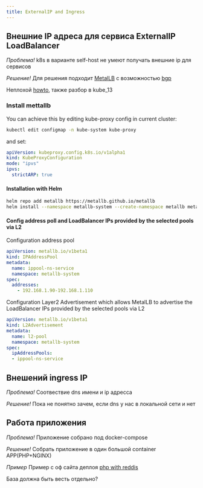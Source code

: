 ```yaml
---
title: ExternalIP and Ingress
---
```


## Внешние IP адреса для сервиса ExternalIP LoadBalancer

*Проблема!*
k8s в варианте self-host не умеют получать внешние ip для сервисов

*Решение!*
Для решения подходит [MetalLB](https://metallb.io/) с возможностью [bgp](https://habr.com/ru/articles/450814/)

Неплохой [howto](https://github.com/fireflycons/howto-install-metallb), также разбор в kube_13

### Install mettallb

You can achieve this by editing kube-proxy config in current cluster:

```bash
kubectl edit configmap -n kube-system kube-proxy
```

and set:

```yml
apiVersion: kubeproxy.config.k8s.io/v1alpha1
kind: KubeProxyConfiguration
mode: "ipvs"
ipvs:
  strictARP: true
```

#### Installation with Helm

```bash
helm repo add metallb https://metallb.github.io/metallb
helm install --namespace metallb-system --create-namespace metallb metallb/metallb
```

#### Config address poll and LoadBalancer IPs provided by the selected pools via L2

Configuration address pool

```yaml
apiVersion: metallb.io/v1beta1
kind: IPAddressPool
metadata:
  name: ippool-ns-service
  namespace: metallb-system
spec:
  addresses:
    - 192.168.1.90-192.168.1.110
```

Configuration Layer2 Advertisement which allows MetalLB to advertise the LoadBalancer IPs provided by the selected pools via L2

```yaml
apiVersion: metallb.io/v1beta1
kind: L2Advertisement
metadata:
  name: l2-pool
  namespace: metallb-system
spec:
  ipAddressPools:
  - ippool-ns-service
```

## Внешений ingress IP

*Проблема!*
Соотвествие dns имени и ip адресса

*Решение!*
Пока не понятно зачем, если dns у нас в локальной сети и нет

## Работа приложения

*Проблема!*
Приложение собрано под docker-compose

*Решение!*
Собрать приложение в один большой container APP(PHP+NGINX)

*Пример*
Пример с оф сайта деплоя [php with reddis](https://kubernetes.io/docs/tutorials/stateless-application/guestbook/)

База должна быть весть отдельно?

